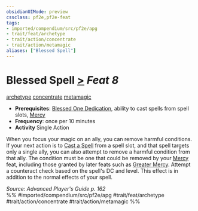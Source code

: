 ```yaml
---
obsidianUIMode: preview
cssclass: pf2e,pf2e-feat
tags:
- imported/compendium/src/pf2e/apg
- trait/feat/archetype
- trait/action/concentrate
- trait/action/metamagic
aliases: ["Blessed Spell"]
---
```

# Blessed Spell  [>](chapter-9-playing-the-game.md#Actions "Single Action") *Feat 8*  
[archetype](archetype.md)  [concentrate](concentrate.md)  [metamagic](metamagic.md)  

- **Prerequisites**: [Blessed One Dedication](blessed-one-dedication-apg.md), ability to cast spells from spell slots, [Mercy](mercy.md)
- **Frequency**: once per 10 minutes
- **Activity** Single Action

When you focus your magic on an ally, you can remove harmful conditions. If your next action is to [Cast a Spell](cast-a-spell.md) from a spell slot, and that spell targets only a single ally, you can also attempt to remove a harmful condition from that ally. The condition must be one that could be removed by your [Mercy](mercy.md) feat, including those granted by later feats such as [Greater Mercy](greater-mercy.md). Attempt a counteract check based on the spell's DC and level. This effect is in addition to the normal effects of your spell.

*Source: Advanced Player's Guide p. 162*  
%% #imported/compendium/src/pf2e/apg #trait/feat/archetype #trait/action/concentrate #trait/action/metamagic %%